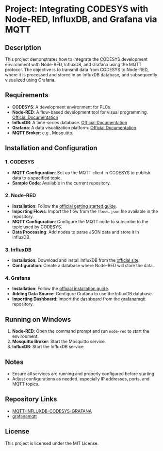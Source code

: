 # Project: Integrating CODESYS with Node-RED, InfluxDB, and Grafana via MQTT

## Description

This project demonstrates how to integrate the CODESYS development environment with Node-RED, InfluxDB, and Grafana using the MQTT protocol. The objective is to transmit data from CODESYS to Node-RED, where it is processed and stored in an InfluxDB database, and subsequently visualized using Grafana.

## Requirements

- **CODESYS**: A development environment for PLCs.
- **Node-RED**: A flow-based development tool for visual programming. [Official Documentation](https://nodered.org/docs/)
- **InfluxDB**: A time-series database. [Official Documentation](https://docs.influxdata.com/influxdb/latest/)
- **Grafana**: A data visualization platform. [Official Documentation](https://grafana.com/docs/)
- **MQTT Broker**: e.g., Mosquitto.

## Installation and Configuration

### 1. CODESYS

- **MQTT Configuration**: Set up the MQTT client in CODESYS to publish data to a specified topic.
- **Sample Code**: Available in the current repository.

### 2. Node-RED

- **Installation**: Follow the [official getting started guide](https://nodered.org/docs/getting-started/).
- **Importing Flows**: Import the flow from the `flows.json` file available in the repository.
- **MQTT Configuration**: Configure the MQTT node to subscribe to the topic used by CODESYS.
- **Data Processing**: Add nodes to parse JSON data and store it in InfluxDB.

### 3. InfluxDB

- **Installation**: Download and install InfluxDB from the [official site](https://docs.influxdata.com/influxdb/latest/install/).
- **Configuration**: Create a database where Node-RED will store the data.

### 4. Grafana

- **Installation**: Follow the [official installation guide](https://grafana.com/docs/grafana/latest/installation/).
- **Adding Data Source**: Configure Grafana to use the InfluxDB database.
- **Importing Dashboard**: Import the dashboard from the [grafanamqtt](https://github.com/controlbytePL/grafanamqtt) repository.

## Running on Windows

1. **Node-RED**: Open the command prompt and run `node-red` to start the environment.
2. **Mosquitto Broker**: Start the Mosquitto service.
3. **InfluxDB**: Start the InfluxDB service.

## Notes

- Ensure all services are running and properly configured before starting.
- Adjust configurations as needed, especially IP addresses, ports, and MQTT topics.

## Repository Links

- [MQTT-INFLUXDB-CODESYS-GRAFANA](https://github.com/controlbytePL/MQTT-INFLUXDB-CODESYS-GRAFANA)
- [grafanamqtt](https://github.com/controlbytePL/grafanamqtt)

## License

This project is licensed under the MIT License. 
